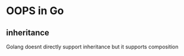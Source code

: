 # OOPS in Go


## inheritance

Golang doesnt directly support inheritance but it supports composition